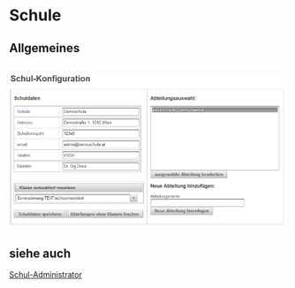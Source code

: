 # Schule
##  Allgemeines 
<br>![ClipCapIt-190128-115610.PNG](ClipCapIt-190128-115610.PNG)


##  siehe auch 
[Schul-Administrator](../Schul-Administrator/index.md)

